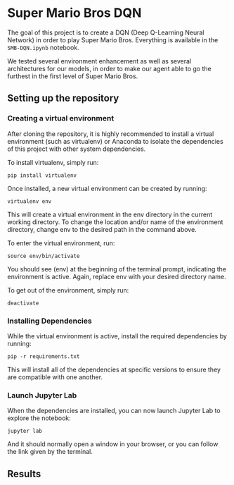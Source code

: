 # Super Mario Bros DQN

The goal of this project is to create a DQN (Deep Q-Learning Neural Network) in order to play Super Mario Bros. Everything is available in the `SMB-DQN.ipynb` notebook.

We tested several environment enhancement as well as several architectures for our models, in order to make our agent able to go the furthest in the first level of Super Mario Bros.

## Setting up the repository

### Creating a virtual environment

After cloning the repository, it is highly recommended to install a virtual environment (such as virtualenv) or Anaconda to isolate the dependencies of this project with other system dependencies.

To install virtualenv, simply run:

```
pip install virtualenv
```

Once installed, a new virtual environment can be created by running:

```
virtualenv env
```

This will create a virtual environment in the env directory in the current working directory. To change the location and/or name of the environment directory, change env to the desired path in the command above.

To enter the virtual environment, run:

```
source env/bin/activate
```

You should see (env) at the beginning of the terminal prompt, indicating the environment is active. Again, replace env with your desired directory name.

To get out of the environment, simply run:

```
deactivate
```

### Installing Dependencies

While the virtual environment is active, install the required dependencies by running:

```
pip -r requirements.txt
```

This will install all of the dependencies at specific versions to ensure they are compatible with one another.

### Launch Jupyter Lab

When the dependencies are installed, you can now launch Jupyter Lab to explore the notebook:

```
jupyter lab
```

And it should normally open a window in your browser, or you can follow the link given by the terminal.

## Results
